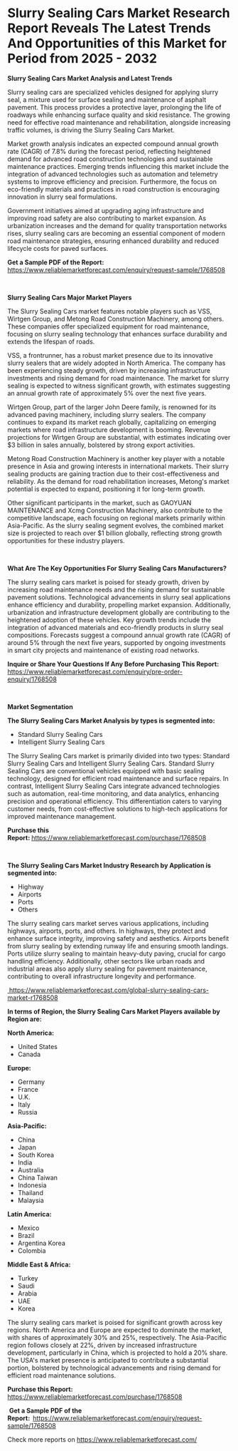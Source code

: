 <p><h1>Slurry Sealing Cars Market Research Report Reveals The Latest Trends And Opportunities of this Market for Period from 2025 - 2032</h1></p><p><strong>Slurry Sealing Cars Market Analysis and Latest Trends</strong></p>
<p><p>Slurry sealing cars are specialized vehicles designed for applying slurry seal, a mixture used for surface sealing and maintenance of asphalt pavement. This process provides a protective layer, prolonging the life of roadways while enhancing surface quality and skid resistance. The growing need for effective road maintenance and rehabilitation, alongside increasing traffic volumes, is driving the Slurry Sealing Cars Market.</p><p>Market growth analysis indicates an expected compound annual growth rate (CAGR) of 7.8% during the forecast period, reflecting heightened demand for advanced road construction technologies and sustainable maintenance practices. Emerging trends influencing this market include the integration of advanced technologies such as automation and telemetry systems to improve efficiency and precision. Furthermore, the focus on eco-friendly materials and practices in road construction is encouraging innovation in slurry seal formulations.</p><p>Government initiatives aimed at upgrading aging infrastructure and improving road safety are also contributing to market expansion. As urbanization increases and the demand for quality transportation networks rises, slurry sealing cars are becoming an essential component of modern road maintenance strategies, ensuring enhanced durability and reduced lifecycle costs for paved surfaces.</p></p>
<p><strong>Get a Sample PDF of the Report:&nbsp;</strong> <a href="https://www.reliablemarketforecast.com/enquiry/request-sample/1768508?utm_campaign=2876&utm_medium=2&utm_source=Github&utm_content=ia&utm_term=31032025&utm_id=slurry-sealing-cars">https://www.reliablemarketforecast.com/enquiry/request-sample/1768508</a></p>
<p>&nbsp;</p>
<p><strong>Slurry Sealing Cars Major Market Players</strong></p>
<p><p>The Slurry Sealing Cars market features notable players such as VSS, Wirtgen Group, and Metong Road Construction Machinery, among others. These companies offer specialized equipment for road maintenance, focusing on slurry sealing technology that enhances surface durability and extends the lifespan of roads.</p><p>VSS, a frontrunner, has a robust market presence due to its innovative slurry sealers that are widely adopted in North America. The company has been experiencing steady growth, driven by increasing infrastructure investments and rising demand for road maintenance. The market for slurry sealing is expected to witness significant growth, with estimates suggesting an annual growth rate of approximately 5% over the next five years.</p><p>Wirtgen Group, part of the larger John Deere family, is renowned for its advanced paving machinery, including slurry sealers. The company continues to expand its market reach globally, capitalizing on emerging markets where road infrastructure development is booming. Revenue projections for Wirtgen Group are substantial, with estimates indicating over $3 billion in sales annually, bolstered by strong export activities.</p><p>Metong Road Construction Machinery is another key player with a notable presence in Asia and growing interests in international markets. Their slurry sealing products are gaining traction due to their cost-effectiveness and reliability. As the demand for road rehabilitation increases, Metong's market potential is expected to expand, positioning it for long-term growth.</p><p>Other significant participants in the market, such as GAOYUAN MAINTENANCE and Xcmg Construction Machinery, also contribute to the competitive landscape, each focusing on regional markets primarily within Asia-Pacific. As the slurry sealing segment evolves, the combined market size is projected to reach over $1 billion globally, reflecting strong growth opportunities for these industry players.</p></p>
<p>&nbsp;</p>
<p><strong>What Are The Key Opportunities For Slurry Sealing Cars Manufacturers?</strong></p>
<p><p>The slurry sealing cars market is poised for steady growth, driven by increasing road maintenance needs and the rising demand for sustainable pavement solutions. Technological advancements in slurry seal applications enhance efficiency and durability, propelling market expansion. Additionally, urbanization and infrastructure development globally are contributing to the heightened adoption of these vehicles. Key growth trends include the integration of advanced materials and eco-friendly products in slurry seal compositions. Forecasts suggest a compound annual growth rate (CAGR) of around 5% through the next five years, supported by ongoing investments in smart city projects and maintenance of existing road networks.</p></p>
<p><strong>Inquire or Share Your Questions If Any Before Purchasing This Report:</strong> <a href="https://www.reliablemarketforecast.com/enquiry/pre-order-enquiry/1768508?utm_campaign=2876&utm_medium=2&utm_source=Github&utm_content=ia&utm_term=31032025&utm_id=slurry-sealing-cars">https://www.reliablemarketforecast.com/enquiry/pre-order-enquiry/1768508</a></p>
<p>&nbsp;</p>
<p><strong>Market Segmentation</strong></p>
<p><strong>The Slurry Sealing Cars Market Analysis by types is segmented into:</strong></p>
<p><ul><li>Standard Slurry Sealing Cars</li><li>Intelligent Slurry Sealing Cars</li></ul></p>
<p><p>The Slurry Sealing Cars market is primarily divided into two types: Standard Slurry Sealing Cars and Intelligent Slurry Sealing Cars. Standard Slurry Sealing Cars are conventional vehicles equipped with basic sealing technology, designed for efficient road maintenance and surface repairs. In contrast, Intelligent Slurry Sealing Cars integrate advanced technologies such as automation, real-time monitoring, and data analytics, enhancing precision and operational efficiency. This differentiation caters to varying customer needs, from cost-effective solutions to high-tech applications for improved maintenance management.</p></p>
<p><strong>Purchase this Report:&nbsp;</strong><a href="https://www.reliablemarketforecast.com/purchase/1768508?utm_campaign=2876&utm_medium=2&utm_source=Github&utm_content=ia&utm_term=31032025&utm_id=slurry-sealing-cars">https://www.reliablemarketforecast.com/purchase/1768508</a></p>
<p>&nbsp;</p>
<p><strong>The Slurry Sealing Cars Market Industry Research by Application is segmented into:</strong></p>
<p><ul><li>Highway</li><li>Airports</li><li>Ports</li><li>Others</li></ul></p>
<p><p>The slurry sealing cars market serves various applications, including highways, airports, ports, and others. In highways, they protect and enhance surface integrity, improving safety and aesthetics. Airports benefit from slurry sealing by extending runway life and ensuring smooth landings. Ports utilize slurry sealing to maintain heavy-duty paving, crucial for cargo handling efficiency. Additionally, other sectors like urban roads and industrial areas also apply slurry sealing for pavement maintenance, contributing to overall infrastructure longevity and performance.</p></p>
<p><a href="https://www.reliablemarketforecast.com/global-slurry-sealing-cars-market-r1768508?utm_campaign=2876&utm_medium=2&utm_source=Github&utm_content=ia&utm_term=31032025&utm_id=slurry-sealing-cars">&nbsp;https://www.reliablemarketforecast.com/global-slurry-sealing-cars-market-r1768508</a></p>
<p><strong>In terms of Region, the Slurry Sealing Cars Market Players available by Region are:</strong></p>
<p>
    <p> <strong> North America: </strong>
        <ul>
            <li>United States</li>
            <li>Canada</li>
        </ul>
        </p> 
    <p> <strong> Europe: </strong>
        <ul>
            <li>Germany</li>
            <li>France</li>
            <li>U.K.</li>
            <li>Italy</li>
            <li>Russia</li>
        </ul>
        </p> 
    <p> <strong> Asia-Pacific: </strong>
        <ul>
            <li>China</li>
            <li>Japan</li>
            <li>South Korea</li>
            <li>India</li>
            <li>Australia</li>
            <li>China Taiwan</li>
            <li>Indonesia</li>
            <li>Thailand</li>
            <li>Malaysia</li>
        </ul>
        </p> 
    <p> <strong> Latin America: </strong>
        <ul>
            <li>Mexico</li>
            <li>Brazil</li>
            <li>Argentina Korea</li>
            <li>Colombia</li>
        </ul>
        </p> 
    <p> <strong> Middle East & Africa: </strong>
        <ul>
            <li>Turkey</li>
            <li>Saudi</li>
            <li>Arabia</li>
            <li>UAE</li>
            <li>Korea</li>
        </ul>
    </p>
    </p>
<p><p>The slurry sealing cars market is poised for significant growth across key regions. North America and Europe are expected to dominate the market, with shares of approximately 30% and 25%, respectively. The Asia-Pacific region follows closely at 22%, driven by increased infrastructure development, particularly in China, which is projected to hold a 20% share. The USA's market presence is anticipated to contribute a substantial portion, bolstered by technological advancements and rising demand for efficient road maintenance solutions.</p></p>
<p><strong>Purchase this Report: </strong><a href="https://www.reliablemarketforecast.com/purchase/1768508?utm_campaign=2876&utm_medium=2&utm_source=Github&utm_content=ia&utm_term=31032025&utm_id=slurry-sealing-cars">https://www.reliablemarketforecast.com/purchase/1768508</a></p>
<p>&nbsp;<strong>Get a Sample PDF of the Report:&nbsp;&nbsp;</strong><a href="https://www.reliablemarketforecast.com/enquiry/request-sample/1768508?utm_campaign=2876&utm_medium=2&utm_source=Github&utm_content=ia&utm_term=31032025&utm_id=slurry-sealing-cars">https://www.reliablemarketforecast.com/enquiry/request-sample/1768508</a></p>
<p><strong></strong></p>
<p>Check more reports on <a href="https://www.reliablemarketforecast.com/?utm_campaign=2876&utm_medium=2&utm_source=Github&utm_content=ia&utm_term=31032025&utm_id=slurry-sealing-cars">https://www.reliablemarketforecast.com/</a></p>